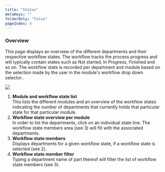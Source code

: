 ```yaml
---
title: "Status"
metaKeys: ""
folderOnly: "false"
pageIndex: 4
---
```



### Overview
This page displays an overview of the different departments and their respective workflow states. The workflow tracks the process progress and will typically contain states such as Not started, In Progress, Finished and so on. The workflow state is recorded per department and module based on the selection made by the user in the module's workflow drop down selector..
<br/>

![](https://profitbasedocs.blob.core.windows.net/plannerimages/plan-overview-status.JPG)

1. **Module and workflow state list**<br/>
This lists the different modules and an overview of the workflow states indicating the number of departments that currently holds that particular state for that particular module.
2. **Workflow state overview per module**<br/>
In order to list the departments, click on an individual state line. The workflow state members area (see 3) will fill with the associated departments.
3. **Workflow state members**<br/>
Displays departments for a given workflow state, if a workflow state is selected (see 2).
4. **Workflow state member filter**<br/>
Typing a department name of part thereof will filter the list of workflow state members (see 3).

<br/>
